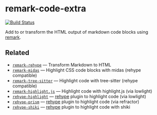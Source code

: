 # remark-code-extra

[![Build Status](https://dev.azure.com/samlanning/general/_apis/build/status/remark-code-extra?branchName=master)](https://dev.azure.com/samlanning/general/_build/latest?definitionId=7&branchName=master)

Add to or transform the HTML output of markdown code blocks using [remark][].

## Related

*   [`remark-rehype`](https://github.com/remarkjs/remark-rehype)
    — Transform Markdown to HTML
*   [`remark-midas`](https://github.com/remarkjs/remark-midas)
    — Highlight CSS code blocks with midas (rehype compatible)
*   [`remark-tree-sitter`](https://github.com/samlanning/remark-tree-sitter)
    — Highlight code with tree-sitter (rehype compatible)
*   [`remark-highlight.js`](https://github.com/remarkjs/remark-highlight.js)
    — Highlight code with highlight.js (via lowlight)
*   [`rehype-highlight`](https://github.com/rehypejs/rehype-highlight)
    — [rehype][] plugin to highlight code (via lowlight)
*   [`rehype-prism`](https://github.com/mapbox/rehype-prism)
    — [rehype][] plugin to highlight code (via refractor)
*   [`rehype-shiki`](https://github.com/rsclarke/rehype-shiki)
    — [rehype][] plugin to highlight code with shiki

<!-- Definitions -->

[remark]: https://github.com/remarkjs/remark

[rehype]: https://github.com/rehypejs/rehype